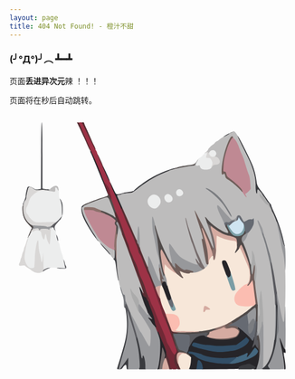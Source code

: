 ```yaml
---
layout: page
title: 404 Not Found! - 橙汁不甜
---
```


### (╯°Д°)╯︵ ┻━┻

页面**丢进异次元**辣 ！！！

<script>
    var i = 15;  //这里是倒计时的秒数
    var intervalid;
    intervalid = setInterval("cutdown()", 1000);
    function cutdown() {
        if (i == 0) {
          window.location.href = "/"; //倒计时完成后跳转的地址
            clearInterval(intervalid);
        }
        document.getElementById("mes").innerHTML = i;
        i--;
    }
    window.onload = cutdown;
</script>

页面将在<span id="mes"></span>秒后自动跳转。

<svg xmlns="http://www.w3.org/2000/svg" width="512px" height="476px" viewBox="0 0 5120 4760" preserveAspectRatio="xMidYMid meet"><g fill="#262529"><path d="M2654 4578 c45 -166 57 -474 22 -558 -10 -25 -20 -60 -23 -77 -4 -28 -2 -33 14 -33 15 0 25 16 43 68 13 37 37 96 53 132 47 105 49 111 57 195 8 82 0 105 -34 105 -18 0 -20 -13 -7 -38 6 -12 4 -34 -8 -68 l-17 -51 -17 131 c-25 188 -34 216 -64 216 -21 0 -24 -4 -19 -22z"/><path d="M3220 4589 c0 -6 7 -36 16 -66 10 -34 14 -75 11 -107 -4 -42 -10 -55 -38 -78 -32 -27 -33 -29 -20 -65 7 -21 30 -74 51 -118 59 -126 125 -175 236 -175 28 0 44 5 48 15 3 8 12 15 21 15 9 0 41 8 73 19 87 29 241 36 331 15 115 -26 140 -39 161 -86 18 -41 13 -78 -10 -78 -6 0 -10 -9 -10 -20 0 -51 69 -12 190 110 85 84 90 88 96 65 3 -14 12 -25 20 -25 16 0 17 21 5 91 -7 42 -6 46 11 41 11 -3 18 1 18 10 0 8 13 30 30 48 29 33 30 36 30 138 0 76 -6 126 -22 183 -21 79 -21 79 -55 79 -36 0 -43 -13 -16 -29 14 -8 12 -11 -19 -24 -19 -8 -39 -20 -42 -26 -10 -16 -31 -14 -123 11 -66 18 -83 26 -85 43 -3 20 -10 20 -335 23 l-333 2 0 -29 c0 -37 -23 -91 -48 -114 -20 -18 -20 -17 -27 35 -14 116 -7 108 -91 108 -47 0 -74 -4 -74 -11z m852 -114 c168 -33 378 -143 378 -197 0 -15 -37 -55 -43 -47 -2 2 -22 29 -44 59 -54 73 -81 100 -98 100 -17 0 -19 -23 -5 -51 11 -20 1 -26 -16 -9 -32 32 -182 66 -337 76 -162 12 -405 -23 -462 -66 -13 -10 -177 -50 -205 -50 -12 0 -18 5 -15 10 3 6 17 10 31 10 30 0 56 13 104 51 70 56 206 98 395 122 76 10 250 6 317 -8z m-152 -209 c122 -13 143 -18 215 -54 82 -41 113 -64 142 -108 15 -24 15 -26 -4 -45 -19 -20 -19 -20 -44 3 -14 13 -52 42 -85 65 l-60 41 -139 12 c-77 7 -178 10 -225 6 -178 -13 -267 -24 -325 -40 -32 -9 -67 -16 -76 -16 -18 0 -33 26 -24 41 10 15 150 52 340 89 28 5 59 12 70 14 39 7 81 6 215 -8z"/><path d="M4926 4545 c-3 -30 -9 -81 -12 -112 -3 -32 -19 -121 -36 -198 -41 -184 -44 -215 -25 -215 9 0 23 24 37 63 12 34 33 83 46 109 27 54 34 129 10 109 -22 -19 -25 -1 -11 74 8 39 17 105 21 148 6 66 4 77 -9 77 -12 0 -17 -14 -21 -55z"/><path d="M2588 3823 c-14 -16 -37 -46 -50 -68 -14 -22 -33 -46 -42 -54 -26 -22 -20 -44 9 -38 23 4 24 3 11 -12 -39 -44 -115 -232 -165 -406 -35 -121 -37 -145 -16 -145 17 0 55 70 55 102 0 30 36 88 54 88 32 0 161 325 176 444 5 32 13 63 19 69 6 6 11 19 11 29 0 27 -32 22 -62 -9z"/><path d="M2835 3357 c-26 -30 -105 -252 -105 -295 0 -26 5 -35 26 -42 40 -16 54 -12 64 18 6 15 15 36 20 47 6 11 24 60 40 109 34 101 39 161 14 170 -24 9 -48 7 -59 -7z"/><path d="M3897 2927 c-24 -42 -97 -235 -97 -256 0 -27 21 -41 60 -41 32 0 38 4 54 36 26 55 64 173 70 220 5 37 3 44 -19 58 -35 23 -48 20 -68 -17z"/><path d="M1991 1707 c-5 -13 -27 -62 -49 -108 -97 -206 -143 -321 -140 -347 3 -23 8 -17 36 43 76 166 72 160 117 157 22 -2 54 -10 70 -17 17 -7 62 -16 100 -20 39 -4 78 -11 88 -17 16 -8 18 -6 15 14 -2 18 -9 23 -33 24 -70 2 -175 17 -175 25 0 5 -10 9 -22 9 -52 1 -53 12 -9 110 43 97 52 150 26 150 -9 0 -19 -11 -24 -23z"/><path d="M1755 1425 c-4 -11 -39 -99 -78 -195 -83 -207 -203 -498 -217 -522 -14 -24 -12 -38 3 -38 21 0 173 346 233 529 14 42 37 106 50 143 14 37 24 75 21 85 -4 16 -5 16 -12 -2z"/><path d="M1725 1113 c-43 -100 -66 -173 -52 -173 8 0 127 259 127 276 0 2 -6 4 -14 4 -8 0 -33 -45 -61 -107z"/></g><g fill="#393a3e"><path d="M1935 4577 c4 -12 26 -85 50 -162 102 -327 125 -443 125 -637 0 -114 -18 -260 -34 -287 -4 -6 -1 -11 7 -11 54 0 73 397 29 604 -13 60 -48 189 -78 288 -30 99 -54 187 -54 196 0 9 16 -8 36 -38 20 -30 39 -57 44 -60 4 -3 19 -24 34 -47 34 -56 61 -58 52 -5 -3 20 -6 70 -6 110 0 62 -2 72 -17 72 -14 0 -19 -9 -21 -37 -1 -20 -5 -39 -8 -42 -9 -9 -38 14 -59 46 -17 27 -26 31 -63 31 -39 0 -42 -2 -37 -21z"/><path d="M2323 4461 c-2 -103 -9 -171 -28 -261 -31 -149 -32 -193 -7 -188 13 2 24 29 44 108 14 58 29 131 33 163 7 51 10 57 31 57 19 0 26 9 39 52 8 28 15 87 15 130 l0 78 -62 0 -63 0 -2 -139z"/><path d="M4114 4574 c3 -25 11 -29 97 -55 84 -25 97 -26 119 -14 14 8 40 21 58 30 36 17 40 32 15 51 -13 10 -57 13 -155 14 l-137 0 3 -26z"/><path d="M4520 4595 c0 -2 20 -23 44 -45 70 -65 137 -211 166 -365 6 -33 16 -79 21 -101 18 -83 29 -274 29 -501 0 -194 2 -233 14 -233 22 0 30 142 22 398 -7 252 -20 399 -42 487 -27 109 -64 212 -93 257 -28 44 -28 45 -10 67 11 13 19 27 19 32 0 5 -38 9 -85 9 -47 0 -85 -2 -85 -5z"/><path d="M1957 3002 c-10 -14 -32 -147 -47 -269 -7 -63 -14 -87 -31 -104 -15 -15 -18 -24 -11 -27 8 -2 12 -31 12 -83 0 -64 3 -79 15 -79 18 0 16 -7 21 65 8 127 25 284 40 372 16 94 16 149 1 125z"/><path d="M1778 2509 c-20 -24 -61 -71 -92 -104 -58 -63 -65 -75 -42 -75 17 0 157 152 169 182 15 41 1 40 -35 -3z"/><path d="M4924 2377 c-5 -7 -18 -46 -28 -87 -39 -161 -90 -307 -161 -467 -41 -92 -75 -173 -75 -180 0 -6 -6 -16 -12 -20 -7 -4 -39 -46 -70 -93 -31 -47 -70 -101 -87 -120 l-30 -35 -1 38 c0 29 -4 37 -19 37 -23 0 -31 -40 -31 -158 0 -172 -52 -333 -203 -625 -94 -181 -139 -291 -108 -262 29 28 250 471 279 560 31 92 50 175 58 245 8 77 21 105 84 185 26 33 69 94 96 135 27 41 57 82 66 91 10 9 18 23 18 31 0 8 23 64 50 123 74 157 142 360 175 520 7 33 16 68 20 78 8 19 -5 22 -21 4z"/><path d="M1569 2269 c-94 -124 -191 -282 -238 -389 -42 -95 -54 -196 -26 -217 36 -25 49 -5 19 28 -14 16 -14 23 0 79 20 78 96 226 181 353 36 53 65 105 65 114 0 8 7 21 16 28 9 6 15 18 12 25 -2 7 -14 -1 -29 -21z"/><path d="M905 1888 c4 -18 12 -36 17 -39 5 -3 10 -48 11 -100 1 -70 -4 -105 -17 -136 -10 -23 -16 -52 -14 -65 4 -20 8 -16 29 27 20 43 24 65 24 150 0 83 -4 108 -23 148 -26 55 -37 61 -27 15z"/><path d="M240 1638 c0 -7 11 -37 25 -66 14 -30 25 -70 26 -90 0 -21 8 -66 18 -102 16 -62 18 -65 47 -64 17 1 50 14 73 29 39 24 48 26 90 18 l46 -8 3 -598 c1 -386 6 -597 12 -597 7 0 10 208 10 595 l0 595 27 6 c15 4 46 8 70 8 24 1 43 6 43 12 0 7 -48 10 -139 10 -128 -1 -141 -3 -164 -22 -33 -29 -62 -37 -75 -22 -11 14 -42 153 -42 190 0 13 -11 36 -25 52 -14 16 -25 37 -25 48 0 10 -4 18 -10 18 -5 0 -10 -6 -10 -12z"/><path d="M2217 1413 c12 -41 211 -191 368 -278 139 -77 405 -174 405 -149 0 10 -22 20 -110 52 -199 73 -377 173 -545 307 -59 47 -110 85 -115 85 -4 0 -6 -8 -3 -17z"/><path d="M3845 421 c8 -15 155 -94 162 -88 9 10 -8 27 -28 27 -10 0 -19 4 -19 9 0 12 -84 61 -105 61 -9 0 -14 -4 -10 -9z"/></g><g fill="#582e33"><path d="M2840 4528 c-12 -40 -27 -88 -33 -107 -8 -22 -8 -35 -2 -38 6 -1 8 -25 7 -53 -4 -54 13 -70 24 -22 4 15 17 48 30 74 15 29 24 65 24 93 0 25 7 62 15 82 19 45 20 43 -14 43 -28 0 -31 -4 -51 -72z"/><path d="M2973 4532 c-38 -79 -39 -142 -4 -216 15 -29 20 -53 16 -68 -15 -49 -98 -277 -131 -360 -19 -47 -39 -108 -44 -135 -6 -26 -13 -61 -16 -76 -6 -26 -4 -28 16 -25 19 2 30 22 67 123 24 66 52 126 61 133 9 6 33 12 54 12 31 0 38 4 38 20 0 17 -7 20 -46 20 -40 0 -46 3 -41 18 3 9 19 64 36 120 16 57 39 123 51 146 24 50 25 62 6 69 -38 15 -26 129 23 225 29 56 27 62 -16 62 -37 0 -39 -2 -70 -68z"/><path d="M2478 3360 c-10 -13 -18 -30 -18 -37 0 -8 -11 -18 -25 -23 -26 -10 -58 -61 -54 -88 3 -19 -27 -114 -77 -242 -18 -47 -62 -166 -97 -265 -36 -99 -89 -243 -117 -320 -28 -77 -70 -194 -92 -260 -22 -66 -48 -135 -59 -153 -10 -18 -19 -46 -19 -62 0 -16 -5 -32 -11 -35 -30 -19 -35 -125 -5 -125 21 0 69 110 141 324 36 110 75 217 86 238 10 20 24 61 30 90 11 50 37 113 113 273 19 39 42 102 52 140 9 39 36 108 60 155 23 47 52 121 64 165 12 44 29 96 37 116 8 20 13 58 11 85 l-3 49 -17 -25z"/><path d="M2592 3143 c-11 -27 -23 -58 -27 -70 -3 -13 -11 -23 -16 -23 -5 0 -9 -8 -9 -18 0 -9 -20 -58 -44 -107 -24 -50 -47 -101 -51 -115 -4 -14 -11 -29 -15 -35 -4 -5 -22 -49 -38 -97 -30 -84 -45 -117 -68 -148 -6 -8 -17 -37 -23 -65 -7 -27 -19 -63 -26 -80 -7 -16 -28 -66 -45 -110 -17 -44 -60 -141 -95 -215 -35 -74 -71 -157 -80 -183 -8 -26 -24 -66 -35 -87 -21 -41 -27 -85 -10 -75 5 3 10 -3 10 -14 0 -39 16 -21 47 52 17 39 70 162 118 272 48 110 94 220 102 245 9 25 21 52 28 60 7 8 16 26 20 40 4 14 34 90 67 170 33 80 69 170 80 200 11 30 26 69 34 85 13 28 61 153 105 272 10 29 19 62 19 73 0 36 -27 21 -48 -27z"/><path d="M1617 868 c-29 -62 -47 -111 -45 -127 3 -22 10 -14 40 49 47 98 68 149 68 166 0 33 -18 8 -63 -88z"/><path d="M1415 604 c-19 -42 -35 -78 -35 -80 0 -1 -18 -42 -41 -91 -22 -48 -50 -108 -61 -133 -11 -25 -31 -67 -44 -93 l-23 -48 26 3 c23 3 35 26 129 246 57 134 104 250 104 258 0 33 -22 9 -55 -62z"/><path d="M1470 548 c-29 -62 -82 -171 -117 -243 -35 -71 -63 -133 -63 -137 0 -4 11 -8 25 -8 14 0 25 5 25 10 0 6 9 29 19 53 11 23 34 74 51 112 17 39 43 97 57 130 14 33 35 80 48 105 33 66 39 90 22 90 -8 0 -37 -48 -67 -112z"/></g><g fill="#712936"><path d="M2894 4565 c-7 -19 -14 -55 -14 -80 0 -27 -9 -63 -21 -86 -11 -23 -33 -80 -48 -127 -16 -48 -42 -116 -58 -152 -16 -36 -40 -95 -53 -132 -21 -60 -40 -88 -40 -58 0 27 -19 5 -30 -36 -11 -38 -11 -47 0 -54 11 -7 11 -11 1 -24 -7 -9 -17 -42 -21 -73 -7 -59 -26 -118 -86 -276 -23 -57 -34 -104 -34 -138 0 -72 19 -60 50 32 14 41 33 85 42 99 9 14 30 61 47 105 37 102 94 241 132 325 31 71 56 137 69 187 4 18 22 54 39 79 17 26 31 53 31 60 0 6 16 35 36 64 29 43 34 57 28 83 -15 69 -11 107 18 159 39 72 38 78 -23 78 -48 0 -51 -2 -65 -35z"/><path d="M2800 3760 c0 -6 -18 -49 -40 -96 -22 -47 -40 -97 -40 -109 0 -13 -4 -27 -10 -30 -5 -3 -10 -16 -10 -29 0 -12 -4 -26 -9 -31 -4 -6 -13 -28 -19 -50 -9 -36 -31 -96 -98 -272 -25 -64 -30 -103 -15 -103 5 0 13 10 16 23 19 62 48 118 56 105 4 -7 10 -10 12 -8 6 7 72 175 100 255 14 39 39 104 56 147 36 88 39 110 14 101 -13 -5 -15 -3 -9 13 15 36 19 94 7 94 -6 0 -11 -5 -11 -10z"/><path d="M1787 1500 c-15 -33 -27 -66 -27 -73 0 -7 -13 -48 -30 -90 -16 -43 -30 -82 -30 -88 0 -25 34 -3 70 45 30 39 42 65 45 100 3 26 9 56 15 66 15 27 13 100 -3 100 -7 0 -25 -27 -40 -60z"/></g><g fill="#504a49"><path d="M4480 4335 c0 -84 -2 -96 -22 -115 -12 -11 -16 -20 -10 -20 8 0 12 -18 12 -50 0 -38 -4 -50 -15 -50 -21 0 -21 -102 0 -120 28 -23 42 -4 54 75 19 128 12 375 -10 375 -5 0 -9 -43 -9 -95z"/><path d="M3199 4349 c-25 -21 -56 -34 -98 -42 -61 -12 -63 -13 -84 -59 -12 -25 -25 -44 -29 -42 -4 3 -5 -1 -2 -9 3 -8 -7 -54 -22 -103 -15 -49 -27 -102 -28 -119 -1 -29 0 -29 43 -26 33 2 43 0 39 -11 -4 -10 28 -13 171 -14 158 0 192 -4 330 -32 84 -18 167 -32 182 -32 52 0 33 27 -36 51 -54 19 -65 26 -65 45 0 25 -26 44 -59 44 -23 0 -27 -19 -8 -39 10 -11 6 -12 -23 -7 -88 15 -317 25 -434 20 -124 -7 -128 -6 -118 12 23 45 42 92 53 134 7 25 16 50 19 55 4 6 10 22 14 37 5 22 14 29 43 34 45 8 99 39 107 60 4 10 13 14 22 10 8 -3 13 -2 10 3 -3 5 1 14 9 21 16 13 21 40 8 39 -5 0 -24 -14 -44 -30z"/><path d="M3982 3768 c-22 -22 -13 -35 56 -79 154 -98 202 -131 291 -203 52 -42 102 -76 111 -76 22 0 30 53 30 202 0 111 -9 148 -35 148 -12 0 -15 -20 -15 -112 0 -62 -4 -119 -9 -127 -7 -11 -25 0 -82 48 -41 35 -91 72 -112 82 -21 11 -55 35 -75 53 -39 35 -112 76 -135 76 -7 0 -18 -5 -25 -12z"/><path d="M2745 2888 c-38 -135 -66 -279 -75 -391 -15 -177 -29 -283 -51 -362 -38 -141 -10 -194 30 -57 46 153 105 301 192 477 44 89 50 125 20 125 -14 0 -33 -28 -74 -107 -43 -83 -57 -104 -63 -90 -7 19 22 213 50 337 20 85 20 120 1 120 -9 0 -20 -20 -30 -52z"/><path d="M4315 2855 c-4 -36 -18 -107 -31 -158 -25 -95 -111 -307 -124 -307 -4 0 -15 16 -24 35 -24 50 -65 95 -87 95 -24 0 -24 -5 6 -64 25 -50 32 -119 16 -176 -7 -29 -79 -69 -126 -70 -74 -2 -206 -69 -290 -147 -26 -24 -53 -43 -61 -43 -8 0 -22 -8 -32 -18 -19 -19 -62 -115 -62 -138 0 -28 36 -12 65 28 58 79 220 196 329 238 l26 10 -26 -52 c-19 -38 -24 -59 -19 -84 6 -37 35 -48 35 -14 0 11 14 42 30 68 17 27 30 53 30 59 0 5 15 23 33 40 63 60 156 49 199 -23 25 -42 44 -43 53 -3 6 27 2 34 -34 66 -24 20 -41 43 -41 56 0 11 20 61 44 111 94 194 167 556 112 556 -9 0 -16 -21 -21 -65z"/><path d="M330 2231 c0 -5 16 -46 35 -92 l36 -83 -54 -55 c-76 -79 -110 -153 -115 -255 -3 -65 0 -85 13 -101 15 -19 16 -17 12 40 -9 120 39 228 129 298 37 29 54 49 54 65 0 12 -3 22 -8 22 -7 0 -34 56 -54 113 -6 15 -14 27 -19 27 -5 0 -9 7 -9 15 0 8 -4 15 -10 15 -5 0 -10 -4 -10 -9z"/><path d="M1910 2116 c0 -65 -4 -87 -16 -97 -12 -10 -15 -25 -11 -56 4 -40 2 -45 -33 -71 -21 -15 -78 -48 -128 -72 -62 -31 -91 -51 -92 -62 0 -34 55 -21 186 44 83 41 112 67 116 103 1 17 6 36 11 43 6 7 5 12 -2 12 -16 0 -13 26 5 41 13 11 15 26 9 84 -9 93 -14 115 -31 115 -11 0 -14 -19 -14 -84z"/><path d="M1857 1758 c-48 -141 -91 -238 -107 -238 -31 0 -314 101 -383 136 -31 17 -59 6 -35 -13 19 -15 230 -97 328 -127 107 -33 114 -37 105 -67 -9 -32 34 35 47 73 6 16 14 26 19 23 10 -7 35 49 60 137 14 49 16 74 9 93 -14 36 -26 31 -43 -17z"/><path d="M2940 1005 c0 -20 142 -57 285 -75 78 -10 93 -15 113 -38 l24 -27 -7 30 c-9 42 -23 55 -59 55 -17 0 -96 14 -176 30 -142 29 -180 35 -180 25z"/></g><g fill="#324e66"><path d="M3364 4563 c3 -21 8 -59 12 -85 7 -53 20 -60 51 -25 24 27 34 49 43 105 l7 42 -59 0 -60 0 6 -37z"/><path d="M3695 4485 c-203 -33 -276 -58 -359 -124 -37 -30 -52 -36 -101 -43 -11 -2 -21 -11 -23 -21 -3 -13 3 -17 28 -17 35 0 199 38 215 50 33 25 137 50 249 61 115 10 181 9 334 -7 29 -3 52 -2 52 3 0 5 -29 33 -64 61 l-64 52 -93 -1 c-52 -1 -130 -7 -174 -14z"/><path d="M3675 4280 c-22 -5 -68 -13 -102 -19 -99 -18 -256 -61 -280 -77 -19 -12 -21 -18 -11 -39 6 -13 16 -26 23 -29 7 -2 52 7 101 20 49 13 109 24 133 24 25 0 82 5 128 12 65 9 118 9 244 0 l162 -13 60 -42 c33 -23 74 -54 91 -69 l30 -28 28 27 c25 24 26 28 13 52 -23 46 -68 83 -150 123 -72 35 -93 41 -215 54 -145 15 -193 16 -255 4z"/></g><g fill="#59595e"><path d="M4366 4185 c4 -16 11 -38 16 -47 5 -10 11 -62 13 -115 2 -54 9 -116 14 -138 6 -22 11 -64 11 -94 0 -30 3 -51 7 -48 3 4 13 1 21 -6 13 -10 14 3 9 113 -4 69 -9 152 -12 185 -3 33 -2 54 1 47 13 -27 24 3 24 64 0 72 -18 87 -42 34 l-13 -31 -28 33 -27 33 6 -30z"/><path d="M3225 4116 c7 -92 2 -126 -21 -126 -8 0 -14 -4 -14 -9 0 -11 74 -21 159 -21 36 -1 95 -7 131 -15 71 -15 93 -6 63 27 -15 17 -15 18 0 18 10 0 17 7 17 15 0 8 -9 15 -20 15 -11 0 -23 -7 -26 -15 -4 -9 -19 -15 -38 -15 -92 0 -166 52 -217 153 -16 31 -32 57 -35 57 -4 0 -3 -38 1 -84z"/><path d="M2252 4018 c-5 -24 -30 -108 -56 -188 -25 -80 -53 -167 -62 -195 -8 -27 -19 -57 -23 -65 -5 -9 -12 -30 -16 -48 -4 -19 -13 -32 -22 -32 -12 0 -14 -7 -9 -31 3 -17 6 -35 6 -40 0 -5 8 -9 19 -9 25 0 62 83 115 260 14 47 44 143 66 215 45 145 48 164 25 145 -13 -10 -15 -9 -15 9 0 37 -18 23 -28 -21z"/><path d="M4765 3418 c-3 -24 -10 -88 -14 -143 -5 -55 -21 -188 -36 -295 -39 -288 -41 -320 -22 -320 10 0 20 14 26 38 19 70 41 177 51 242 5 36 16 108 24 160 19 129 31 358 18 345 -6 -5 -12 -28 -15 -50 -3 -36 -4 -35 -5 13 -2 63 -18 69 -27 10z"/><path d="M590 2833 c0 -25 61 -64 111 -70 52 -7 46 10 -9 28 -20 6 -52 22 -69 36 -29 21 -33 22 -33 6z"/><path d="M863 2780 c-42 -17 -24 -22 53 -15 l76 8 -7 -24 c-14 -41 -25 -93 -24 -114 0 -19 0 -19 14 -2 7 11 17 36 20 58 4 21 11 41 16 45 5 3 9 16 9 30 0 23 -2 24 -67 23 -38 0 -78 -4 -90 -9z"/><path d="M840 2246 c-16 -66 -8 -95 13 -46 23 55 29 100 13 100 -7 0 -18 -23 -26 -54z"/><path d="M804 2106 c-6 -7 -15 -22 -18 -34 -5 -15 -15 -22 -32 -22 -36 0 -29 -22 19 -61 23 -19 64 -55 91 -81 27 -27 50 -48 52 -48 2 0 4 9 4 20 0 11 -25 48 -56 81 -58 63 -64 85 -39 142 8 20 -5 22 -21 3z"/><path d="M574 645 c0 -137 2 -195 3 -128 2 67 2 179 0 250 -1 70 -3 16 -3 -122z"/></g><g fill="#9d3246"><path d="M2936 4306 c-14 -19 -35 -55 -46 -80 -10 -25 -29 -58 -40 -74 -12 -16 -25 -44 -30 -63 -13 -52 -37 -117 -69 -189 -37 -82 -94 -222 -132 -323 -16 -43 -40 -97 -53 -120 -13 -23 -30 -62 -36 -87 -6 -25 -22 -61 -35 -80 -13 -19 -36 -78 -51 -130 -14 -52 -46 -133 -69 -180 -23 -47 -50 -116 -59 -155 -10 -38 -36 -105 -57 -147 -22 -43 -40 -81 -40 -85 0 -5 -13 -35 -28 -68 -16 -34 -34 -84 -40 -113 -6 -29 -20 -70 -30 -90 -11 -21 -49 -128 -86 -238 -37 -109 -84 -233 -105 -276 -21 -42 -44 -96 -50 -120 -6 -23 -20 -64 -30 -90 -11 -26 -20 -61 -20 -78 0 -17 -5 -41 -11 -52 -6 -12 -13 -41 -16 -67 -3 -33 -14 -59 -44 -98 -22 -29 -43 -53 -48 -53 -5 0 -18 -28 -31 -63 -32 -89 -134 -336 -185 -447 -50 -110 -245 -567 -245 -575 0 -3 11 -5 24 -5 20 0 30 11 54 62 143 299 205 423 217 432 16 13 35 59 35 86 0 11 22 66 49 122 27 57 70 154 96 217 27 63 56 121 67 130 10 8 18 26 18 39 0 23 59 163 146 349 24 51 46 105 50 120 4 16 15 45 25 65 11 20 26 59 34 85 9 26 45 109 80 183 35 74 78 171 95 215 17 44 37 94 45 110 12 28 33 98 35 120 1 6 7 17 13 25 23 29 38 62 67 144 16 45 36 95 45 112 8 16 15 32 15 37 0 4 16 40 36 80 20 39 49 113 64 162 15 50 45 135 65 190 21 55 44 120 52 145 8 25 19 53 24 62 5 10 9 27 9 37 0 11 5 23 10 26 6 3 10 17 10 30 0 12 18 63 40 112 23 48 45 97 50 108 19 43 74 184 100 260 15 44 41 117 58 162 27 75 28 84 15 110 -23 45 -28 46 -57 9z"/></g><g fill="#705e5a"><path d="M3710 4060 c-76 -8 -145 -29 -123 -37 7 -3 44 0 82 6 129 20 249 12 375 -26 39 -12 75 -76 55 -99 -25 -31 -78 -44 -148 -38 -65 6 -66 5 -78 -22 -20 -44 -17 -51 44 -83 52 -29 85 -40 70 -24 -4 3 1 15 10 25 14 15 14 21 4 27 -15 10 18 21 60 21 31 0 52 21 43 44 -3 9 -1 16 5 16 6 0 16 11 22 24 17 37 -19 111 -64 129 -99 42 -202 52 -357 37z"/><path d="M4410 3421 c0 -18 -40 -331 -46 -358 l-6 -33 -29 40 c-32 44 -69 54 -69 20 0 -11 4 -20 8 -20 14 0 41 -67 48 -120 4 -28 9 -48 12 -45 12 11 41 -73 47 -137 5 -45 11 -68 20 -68 7 0 16 7 19 16 8 22 6 110 -4 169 -5 29 -5 75 0 110 5 33 17 107 25 164 9 57 19 140 22 185 l6 81 -27 1 c-14 1 -26 -1 -26 -5z"/><path d="M2716 3068 c-19 -90 -26 -136 -32 -216 -7 -90 -6 -92 15 -92 16 0 21 6 21 25 0 28 38 145 51 160 16 17 10 55 -8 56 -12 1 -9 4 7 9 l25 7 -27 11 c-20 8 -28 19 -28 37 0 31 -18 33 -24 3z"/><path d="M3043 2931 c-61 -49 -79 -69 -142 -161 -50 -73 -61 -100 -41 -100 6 0 10 -9 10 -20 0 -32 13 -23 43 30 35 62 47 70 47 31 0 -45 22 -39 83 20 56 56 84 71 115 63 28 -8 162 34 162 50 0 21 -28 39 -50 33 -11 -3 -20 0 -20 5 0 13 -112 3 -140 -12 -27 -14 -27 9 0 43 50 64 6 76 -67 18z"/><path d="M3525 2718 c-2 -7 -13 -60 -23 -118 -65 -345 -66 -354 -54 -358 7 -2 12 -11 12 -20 0 -9 -34 -117 -75 -240 -41 -123 -75 -230 -75 -238 0 -9 7 -14 16 -12 19 4 241 434 295 572 40 102 51 176 26 176 -17 0 -34 -34 -86 -167 -35 -90 -83 -191 -66 -138 48 146 76 292 82 423 l6 132 -27 0 c-15 0 -28 -6 -31 -12z"/><path d="M4084 1332 c-50 -48 -118 -103 -152 -122 -52 -30 -62 -40 -67 -71 -6 -33 -8 -35 -37 -31 l-31 5 6 -124 c7 -171 56 -360 134 -521 28 -58 37 -68 58 -68 37 0 41 25 10 61 -33 40 -55 89 -94 209 -38 119 -51 184 -58 282 -5 74 -4 76 18 80 19 2 26 12 35 47 7 32 20 52 45 70 151 111 249 211 249 252 0 34 -23 20 -116 -69z"/></g><g fill="#44677f"><path d="M3956 4491 c-3 -5 0 -11 7 -14 7 -2 39 -27 72 -54 37 -31 82 -57 115 -68 30 -9 70 -26 88 -37 40 -25 50 -17 34 24 -6 18 -10 33 -8 35 6 7 54 -47 98 -109 23 -32 44 -58 49 -58 4 0 19 14 33 31 24 28 25 32 12 58 -8 15 -31 40 -50 55 -104 79 -426 177 -450 137z"/></g><g fill="#666a72"><path d="M3145 4282 c-17 -11 -47 -22 -68 -26 -29 -5 -38 -12 -43 -34 -4 -15 -10 -31 -14 -37 -5 -8 -30 -82 -35 -105 0 -3 -11 -27 -23 -54 -12 -27 -22 -53 -22 -59 0 -7 41 -8 123 -4 140 8 164 13 171 36 21 69 -18 301 -51 301 -4 0 -22 -8 -38 -18z"/><path d="M4330 4043 c-38 -50 -166 -164 -226 -201 -30 -19 -52 -24 -107 -24 l-69 0 31 -19 c17 -10 57 -32 89 -48 31 -16 66 -39 77 -51 11 -12 40 -34 65 -48 25 -14 53 -32 63 -40 9 -8 20 -13 23 -10 10 11 23 134 22 218 -1 47 2 96 6 108 8 23 8 23 24 5 30 -34 52 -84 52 -116 0 -18 7 -45 15 -61 8 -15 15 -41 15 -57 0 -16 5 -29 10 -29 17 0 11 172 -9 271 -18 86 -36 149 -43 149 -2 0 -19 -21 -38 -47z"/><path d="M2877 3463 c-31 -47 -53 -110 -43 -120 4 -4 11 -1 15 6 15 24 51 3 51 -30 0 -16 4 -29 8 -29 15 0 43 116 40 161 -2 37 -7 45 -25 47 -16 2 -28 -7 -46 -35z"/><path d="M4243 2158 c1 -32 -4 -49 -12 -44 -11 7 -21 -27 -21 -71 0 -23 -12 -45 -40 -78 -22 -25 -40 -52 -40 -58 0 -7 -7 -4 -14 6 -7 9 -21 17 -30 17 -19 0 -34 11 -82 57 -18 18 -42 33 -53 33 -13 0 -21 6 -21 16 0 29 -30 -5 -31 -35 -1 -26 -1 -26 -11 4 -6 17 -13 32 -15 35 -8 9 -23 -26 -23 -57 0 -26 5 -34 25 -39 14 -3 36 -3 49 0 16 4 26 1 29 -8 3 -8 29 -18 59 -23 50 -8 53 -10 64 -48 9 -32 16 -41 37 -43 32 -4 47 9 76 66 12 23 25 42 29 42 4 0 22 -9 40 -20 18 -11 48 -20 67 -20 18 0 37 -4 40 -10 3 -5 13 -10 21 -10 11 0 14 15 14 68 0 62 -4 75 -39 133 -35 58 -77 96 -107 98 -7 1 -12 -5 -11 -11z"/></g><g fill="#766c6c"><path d="M2694 4573 c16 -78 46 -284 46 -328 1 -58 8 -50 40 44 17 52 19 70 10 89 -9 21 -8 23 5 19 20 -8 19 -2 -6 50 -12 24 -24 67 -28 96 -6 50 -7 52 -40 55 -32 3 -33 2 -27 -25z"/><path d="M3427 2783 c-20 -16 -36 -32 -37 -37 0 -6 -11 -26 -25 -47 -32 -46 -45 -109 -22 -109 16 0 6 -32 -78 -260 -37 -101 -115 -403 -115 -446 0 -24 5 -34 15 -34 8 0 15 7 15 17 0 24 23 101 102 338 62 187 91 263 159 412 10 24 19 45 19 48 0 2 14 27 30 53 34 55 37 77 14 86 -27 10 -40 7 -77 -21z"/><path d="M3650 2415 c0 -25 -5 -66 -11 -92 -17 -68 -54 -208 -75 -276 -17 -59 -12 -86 10 -54 7 9 20 17 28 17 8 0 23 7 34 15 16 12 17 16 5 24 -13 8 -12 17 2 63 39 123 45 145 52 196 4 28 4 75 0 102 -6 40 -11 50 -26 50 -16 0 -19 -7 -19 -45z"/></g><g fill="#8c706b"><path d="M3636 3911 c5 -5 27 -15 49 -22 38 -13 39 -14 13 -17 -16 -2 -28 -6 -28 -10 0 -6 187 -72 204 -72 4 0 5 4 2 9 -3 4 0 20 7 35 9 19 20 26 40 26 15 0 27 5 27 10 0 13 -73 13 -87 -1 -7 -7 -36 -2 -98 20 -83 30 -150 41 -129 22z"/><path d="M3656 2638 c-4 -15 -26 -131 -33 -173 -4 -29 -3 -29 11 -11 15 19 16 19 17 -10 1 -16 3 -22 6 -11 8 29 20 19 27 -23 3 -22 10 -40 15 -40 24 0 25 193 1 256 -10 25 -38 33 -44 12z"/><path d="M1918 2630 c-4 -8 -9 -50 -12 -93 -2 -43 -7 -81 -10 -84 -3 -4 -6 -1 -6 5 0 7 -4 12 -10 12 -17 0 -9 -195 16 -367 10 -66 24 -51 25 25 0 50 3 61 9 45 15 -37 23 -26 15 20 -4 23 -11 134 -14 247 -3 113 -9 198 -13 190z"/><path d="M1630 1795 c-19 -7 -44 -14 -55 -14 -11 -1 -33 -9 -50 -18 -22 -13 -52 -17 -112 -16 -70 0 -83 -2 -88 -17 -8 -26 5 -50 32 -56 33 -9 169 1 185 12 7 6 39 18 71 29 54 17 75 35 42 35 -23 0 -18 17 8 23 12 4 31 13 42 21 19 15 19 15 -10 15 -16 0 -46 -7 -65 -14z"/></g><g fill="#7a7c80"><path d="M4794 4023 c3 -38 9 -186 13 -330 3 -145 10 -263 15 -263 4 0 8 48 9 108 1 59 4 139 7 177 9 118 8 211 -5 236 -6 13 -15 50 -18 82 -4 31 -11 57 -17 57 -7 0 -9 -22 -4 -67z"/><path d="M4296 3943 c-12 -45 -16 -121 -7 -152 16 -53 60 -111 85 -111 45 0 57 36 31 86 -8 16 -15 43 -15 61 0 46 -50 133 -77 133 -6 0 -14 -8 -17 -17z"/><path d="M2054 3412 c0 -56 -7 -97 -27 -152 -37 -106 -48 -160 -32 -160 6 0 20 29 30 66 14 51 23 67 41 74 21 9 24 16 24 67 1 35 6 66 15 77 8 11 15 31 15 45 -1 24 -2 25 -14 9 -19 -25 -23 -23 -30 17 -11 59 -21 39 -22 -43z"/><path d="M4664 2683 c-15 -89 -85 -355 -120 -461 -28 -84 -6 -145 24 -69 8 17 17 41 22 52 14 32 31 86 45 140 7 28 21 75 30 105 21 71 55 219 55 239 -1 13 -4 12 -15 -3 -14 -19 -15 -19 -15 7 0 40 -18 33 -26 -10z"/><path d="M3921 1790 c-29 -49 -70 -113 -92 -142 -64 -86 -185 -202 -259 -249 -38 -24 -70 -50 -70 -56 0 -20 51 -15 98 10 62 33 193 147 227 198 16 24 42 60 57 79 48 62 118 194 118 222 0 51 -26 30 -79 -62z"/></g><g fill="#7b9ea5"><path d="M2890 3520 c-11 -21 -20 -50 -20 -62 0 -22 1 -22 23 6 30 37 47 27 47 -25 0 -21 3 -39 8 -39 8 0 52 104 52 125 0 18 -31 35 -64 35 -20 0 -30 -9 -46 -40z"/><path d="M3994 3192 c-6 -4 -16 -17 -23 -29 -17 -33 -81 -231 -81 -251 1 -16 2 -15 15 2 8 10 16 24 18 29 2 7 13 4 27 -6 19 -13 24 -24 21 -52 -4 -53 13 -42 33 23 28 89 66 234 66 254 0 11 -11 23 -26 28 -30 12 -36 12 -50 2z"/><path d="M4050 2203 c-35 -7 -75 -47 -104 -107 -34 -70 -41 -96 -24 -96 21 0 33 13 47 46 17 43 87 114 112 114 58 0 119 -74 119 -144 0 -48 17 -17 24 44 11 107 -58 164 -174 143z"/></g><g fill="#97989b"><path d="M1967 4568 c3 -18 28 -107 55 -198 28 -91 61 -214 74 -275 30 -135 41 -335 25 -454 -10 -76 -9 -117 3 -80 2 8 11 37 20 64 146 451 180 595 191 806 10 177 15 169 -107 169 l-100 0 4 -105 c2 -58 2 -105 1 -105 -2 0 -15 19 -29 42 -15 24 -34 49 -42 57 -8 9 -28 37 -44 63 -35 57 -61 65 -51 16z"/><path d="M2440 4527 c0 -75 -23 -177 -40 -177 -6 0 -10 11 -10 24 0 14 -4 27 -8 30 -5 3 -14 -30 -20 -74 -21 -144 -60 -298 -169 -652 -15 -48 -24 -91 -20 -95 4 -3 8 -4 10 -2 12 16 100 179 135 252 24 48 46 87 51 87 4 0 15 17 25 38 28 59 110 202 117 202 11 0 19 -139 13 -211 -7 -69 -9 -74 -110 -224 -96 -145 -103 -158 -109 -219 -8 -69 -3 -86 22 -86 17 0 20 3 94 103 28 37 55 65 59 62 5 -3 14 5 21 17 7 13 25 38 40 57 34 41 31 48 -10 27 -43 -23 -48 -20 -20 12 14 15 34 41 43 57 10 17 30 43 44 58 26 27 68 128 99 237 26 91 6 409 -32 531 -6 17 -18 19 -116 19 l-109 0 0 -73z"/><path d="M4462 4503 c36 -119 48 -293 28 -424 -14 -97 -17 -104 -37 -88 -12 11 -14 6 -11 -31 3 -47 24 -66 30 -28 3 15 9 1 17 -40 8 -34 18 -65 22 -68 5 -3 9 -25 9 -50 0 -36 3 -44 18 -44 32 0 41 112 37 475 -2 182 -6 338 -8 349 -6 30 -37 46 -88 46 l-47 0 30 -97z"/><path d="M4660 4569 c-22 -31 -22 -33 -6 -58 33 -50 65 -127 91 -215 24 -86 31 -115 55 -261 7 -38 17 -80 23 -93 6 -13 10 -51 10 -85 -2 -123 -14 -364 -23 -466 -12 -128 -12 -161 -2 -161 5 0 26 87 47 193 21 105 46 217 56 247 l18 55 0 -66 c1 -94 12 -189 22 -189 5 0 9 177 9 393 -1 435 1 428 -60 278 -46 -112 -51 -122 -46 -86 2 17 17 94 34 171 25 111 52 305 52 367 0 4 -58 7 -128 7 l-128 0 -24 -31z"/><path d="M4756 3940 c4 -80 8 -181 9 -225 3 -232 5 -276 15 -270 13 8 13 345 -1 500 -15 178 -33 174 -23 -5z"/><path d="M4287 3738 c-4 -29 -9 -72 -13 -94 -5 -42 -5 -42 68 -103 70 -59 73 -61 80 -39 16 58 5 228 -15 228 -6 0 -7 -3 -4 -7 9 -8 -12 -33 -29 -33 -7 0 -27 23 -45 50 -18 28 -33 50 -34 50 -1 0 -5 -24 -8 -52z"/><path d="M2597 3068 c-14 -35 -36 -90 -48 -123 -12 -33 -32 -83 -44 -111 -18 -39 -23 -71 -25 -150 -3 -130 -3 -134 15 -134 17 0 50 60 82 150 24 67 73 189 101 250 9 19 22 39 29 43 7 4 13 19 13 33 0 14 7 38 15 53 14 29 14 29 -18 29 -17 0 -45 5 -60 11 -16 6 -30 11 -31 11 -2 0 -15 -28 -29 -62z"/><path d="M2819 3073 c-5 -16 -12 -34 -14 -40 -2 -7 -18 -13 -35 -13 -26 0 -30 -4 -30 -26 0 -22 2 -25 15 -14 12 10 15 10 15 -2 0 -8 -4 -18 -9 -23 -13 -15 -51 -132 -51 -160 0 -14 -4 -25 -10 -25 -5 0 -10 9 -10 20 0 11 -4 20 -10 20 -5 0 -10 -25 -10 -55 0 -30 4 -55 9 -55 11 0 -3 -74 -29 -160 -11 -36 -29 -119 -40 -185 -11 -66 -27 -147 -36 -180 -9 -33 -18 -122 -21 -199 -6 -129 -5 -138 12 -135 12 3 24 23 36 59 25 76 33 124 20 115 -17 -10 -13 32 8 110 22 80 36 185 51 363 13 164 99 523 100 420 0 -40 16 -34 31 10 6 20 15 42 19 47 9 11 12 135 4 135 -2 0 -9 -12 -15 -27z"/><path d="M3298 2857 c12 -14 5 -18 -59 -37 -50 -15 -74 -18 -79 -11 -11 19 -70 -13 -127 -68 -29 -28 -55 -51 -59 -51 -3 0 -3 21 1 48 l6 47 -31 -31 c-26 -26 -37 -50 -56 -129 -44 -181 -51 -305 -19 -305 6 0 38 39 71 88 83 123 126 166 213 213 102 54 204 91 213 76 4 -7 12 1 20 18 14 33 53 71 81 80 9 4 17 9 17 13 0 16 -89 51 -145 58 -54 6 -59 5 -47 -9z"/><path d="M4936 2733 c-7 -90 -14 -129 -47 -268 -10 -44 -25 -123 -34 -175 -13 -87 -25 -141 -54 -255 -13 -51 -14 -98 -1 -90 11 7 69 189 102 320 12 50 26 93 31 96 18 13 26 97 27 277 0 191 -13 243 -24 95z"/><path d="M2332 2397 c-7 -16 -12 -31 -12 -34 0 -4 -8 -15 -17 -25 -14 -16 -16 -38 -14 -143 3 -139 10 -179 34 -183 14 -3 17 6 18 60 0 35 3 97 8 138 4 41 4 107 1 145 -6 66 -7 68 -18 42z"/><path d="M4187 2319 c-27 -37 -22 -91 11 -120 29 -27 77 -59 88 -59 21 0 -27 137 -54 153 -7 5 -17 18 -21 29 -8 21 -8 21 -24 -3z"/><path d="M4514 2148 c-3 -18 -22 -72 -40 -120 -40 -103 -42 -121 -13 -116 19 3 27 15 86 133 16 31 30 125 19 125 -4 0 -11 -10 -16 -22 -8 -22 -9 -22 -9 5 -1 37 -18 34 -27 -5z"/><path d="M1944 2099 c5 -61 4 -74 -13 -95 -21 -26 -18 -54 4 -54 7 0 17 12 23 28 33 82 62 166 62 178 0 27 -19 13 -30 -22 -9 -27 -15 -33 -21 -23 -5 8 -9 24 -9 37 0 12 -5 22 -11 22 -9 0 -10 -20 -5 -71z"/><path d="M515 2091 c-3 -11 -13 -18 -23 -16 -71 14 -82 14 -82 0 0 -8 5 -15 10 -15 18 0 10 -27 -12 -43 -21 -14 -11 -15 117 -10 77 3 145 10 151 14 6 5 26 6 44 2 24 -4 31 -3 26 5 -5 8 2 12 18 12 36 0 33 19 -4 27 -17 3 -30 12 -30 19 0 15 -31 19 -44 7 -4 -4 -32 -8 -62 -9 -39 -1 -57 2 -61 12 -8 21 -41 17 -48 -5z"/><path d="M3786 1860 c-66 -133 -85 -220 -50 -220 27 0 28 2 142 132 56 64 106 119 110 122 4 2 20 2 36 -1 19 -4 31 -14 38 -34 5 -16 16 -29 23 -29 12 0 12 7 0 46 -13 44 -13 46 6 41 12 -3 19 0 19 9 0 8 -6 14 -12 14 -7 0 -23 3 -36 6 -18 5 -21 3 -16 -10 5 -14 1 -15 -32 -10 -22 3 -44 12 -51 20 -8 11 -21 13 -46 9 -24 -5 -38 -2 -50 9 -8 9 -17 16 -19 15 -2 0 -30 -54 -62 -119z"/></g><g fill="#bf8993"><path d="M1793 2431 c-62 -31 -196 -159 -225 -216 -12 -22 -39 -67 -61 -100 -55 -82 -177 -329 -177 -358 0 -23 2 -23 88 -23 54 1 95 6 103 13 8 7 33 16 54 21 155 37 233 70 300 127 32 27 38 36 28 46 -18 18 -16 49 3 70 14 16 15 27 6 76 -17 85 -35 283 -29 318 9 62 -8 67 -90 26z"/><path d="M4228 1503 c-32 -39 -49 -75 -43 -92 11 -35 -85 -135 -244 -252 -25 -18 -38 -38 -45 -70 -9 -37 -15 -44 -34 -43 -24 1 -24 0 -19 -90 6 -109 18 -170 58 -296 35 -110 73 -191 99 -215 18 -16 21 -17 45 -1 28 18 77 109 95 176 7 24 24 69 40 100 15 30 35 80 44 110 49 162 71 229 87 265 11 26 20 81 24 158 l7 117 -44 45 c-30 29 -42 49 -36 57 12 20 9 48 -5 48 -8 0 -21 -8 -29 -17z"/></g><g fill="#ababab"><path d="M4458 3938 c-5 -61 -2 -528 4 -528 3 0 8 8 10 18 2 9 7 -34 11 -97 4 -63 10 -125 13 -138 8 -29 32 -30 38 0 24 114 46 624 27 613 -6 -4 -11 -20 -11 -37 0 -16 -4 -29 -10 -29 -5 0 -10 20 -10 44 0 25 -4 47 -9 50 -4 3 -14 33 -20 66 -8 40 -17 60 -27 60 -7 0 -15 -10 -16 -22z"/><path d="M2294 3548 c-3 -13 -24 -61 -46 -108 -22 -47 -43 -94 -48 -105 -16 -40 -40 -142 -40 -173 0 -45 24 -41 43 6 8 21 38 61 65 88 64 64 95 163 57 178 -12 4 -14 17 -9 63 3 32 8 61 11 66 2 4 -3 7 -11 7 -8 0 -18 -10 -22 -22z"/><path d="M4406 3018 c-14 -45 -15 -73 -4 -158 6 -55 8 -108 3 -125 -7 -26 -10 -17 -22 60 -7 49 -17 93 -21 97 -16 16 -33 -163 -22 -232 5 -36 7 -98 4 -137 -6 -64 -5 -73 10 -73 15 0 31 28 56 95 4 11 8 36 9 55 1 19 9 68 18 109 12 56 14 101 10 181 -4 59 -9 114 -13 123 -7 20 -23 22 -28 5z"/><path d="M4667 1709 c-15 -22 -27 -45 -27 -50 0 -5 -8 -9 -18 -9 -10 0 -32 -16 -48 -36 -16 -20 -44 -54 -61 -76 -36 -43 -45 -98 -18 -98 30 0 64 32 107 98 23 37 48 71 55 75 7 4 13 15 13 23 0 8 9 32 20 54 36 71 19 84 -23 19z"/></g><g fill="#d5aba1"><path d="M2747 4558 c6 -53 29 -127 47 -151 12 -16 14 -15 24 10 14 38 52 164 52 175 0 4 -29 8 -64 8 l-64 0 5 -42z"/><path d="M3029 4505 c-18 -30 -31 -109 -25 -150 10 -61 35 -74 114 -57 75 16 93 34 29 31 -70 -4 -96 25 -105 117 -4 38 -10 65 -13 59z"/><path d="M3632 4036 c-88 -15 -105 -27 -68 -51 16 -11 26 -27 26 -41 0 -19 7 -24 38 -29 47 -8 158 -43 195 -62 26 -13 31 -13 48 2 13 13 27 16 51 11 18 -4 48 -9 66 -13 52 -9 132 31 132 66 0 33 -37 85 -66 94 -127 38 -279 46 -422 23z"/><path d="M3010 3934 c-77 -6 -88 -11 -64 -28 16 -11 37 -12 103 -5 45 5 87 7 92 3 16 -10 281 8 271 18 -10 10 -309 19 -402 12z"/><path d="M3474 3524 c4 -31 9 -61 12 -65 10 -17 53 -9 93 18 53 34 51 57 -6 61 -31 2 -44 8 -48 23 -4 12 -15 19 -32 19 -25 0 -26 -1 -19 -56z"/><path d="M2693 3310 c-23 -47 -73 -172 -73 -181 0 -11 29 -23 79 -34 31 -7 33 -5 25 11 -4 11 -11 66 -14 124 -4 91 -7 102 -17 80z"/><path d="M4270 3065 c0 -9 8 -30 17 -48 12 -23 17 -56 17 -112 0 -71 -5 -90 -41 -175 -22 -52 -58 -135 -78 -185 -21 -49 -45 -96 -53 -102 -14 -11 -13 -16 4 -48 10 -19 22 -35 25 -35 14 0 107 230 134 330 36 134 41 282 11 348 -19 42 -36 55 -36 27z"/><path d="M2783 2888 c-23 -29 -78 -362 -69 -412 4 -20 10 -36 14 -36 4 0 33 52 66 116 57 113 147 256 189 302 18 20 19 22 3 22 -21 0 -95 -50 -147 -98 -36 -33 -37 -34 -44 -12 -4 12 -4 46 0 76 7 56 5 63 -12 42z"/><path d="M3567 2598 c-5 -113 -19 -189 -60 -338 -9 -30 -22 -80 -31 -110 -8 -30 -18 -63 -21 -72 -4 -10 -3 -18 2 -18 9 0 18 18 93 190 46 106 100 264 100 295 0 12 -13 39 -30 60 -22 27 -30 49 -30 76 0 22 -4 39 -8 39 -5 0 -12 -55 -15 -122z"/><path d="M3706 2433 c-3 -10 -10 -49 -16 -88 -11 -69 -29 -142 -55 -220 -20 -62 -26 -95 -17 -95 5 0 40 23 78 51 85 63 173 106 233 115 57 7 127 32 142 50 15 19 25 124 10 124 -6 0 -11 -10 -11 -22 0 -39 -13 -46 -89 -54 -61 -6 -136 -28 -233 -69 -17 -7 -18 2 -18 109 0 105 -10 146 -24 99z"/></g><g fill="#bdbcbc"><path d="M4555 4548 c8 -27 10 -757 2 -948 -7 -164 -30 -406 -39 -415 -15 -15 -40 268 -28 319 9 43 5 119 -8 142 -9 15 -11 2 -12 -65 0 -46 -4 -111 -10 -145 -12 -77 -40 -285 -47 -352 -3 -29 0 -60 6 -72 6 -12 14 -67 17 -124 5 -80 2 -119 -11 -173 -10 -38 -19 -88 -20 -110 -1 -22 -6 -49 -10 -60 -36 -101 -45 -105 -39 -18 8 127 -18 237 -38 156 -21 -91 -63 -221 -88 -279 -35 -76 -37 -98 -12 -116 20 -14 46 -66 58 -113 4 -16 15 -36 25 -45 10 -8 34 -42 54 -74 30 -51 35 -69 35 -120 -1 -50 -3 -58 -13 -45 -8 11 -22 15 -43 12 -22 -4 -44 3 -73 21 -23 15 -46 24 -52 21 -5 -4 -19 -25 -30 -48 -12 -22 -28 -47 -35 -55 -21 -21 -61 -7 -71 24 -6 17 -21 30 -45 39 -36 12 -37 12 -80 -34 -24 -25 -75 -82 -113 -126 -39 -44 -74 -83 -80 -87 -47 -35 -26 56 44 195 34 65 61 125 61 132 0 8 16 43 35 78 43 78 44 91 9 83 -93 -24 -287 -159 -349 -244 -31 -42 -53 -56 -39 -24 4 9 29 80 55 157 41 123 60 195 88 335 16 80 -4 56 -49 -56 -26 -65 -75 -173 -109 -239 -35 -66 -88 -169 -118 -229 -30 -59 -56 -106 -59 -103 -2 2 29 105 70 228 41 123 77 244 80 269 3 25 3 37 0 28 -9 -30 -27 -21 -20 10 3 15 15 79 26 142 53 292 54 295 78 294 12 0 22 5 22 11 0 12 -58 71 -63 64 -10 -12 -67 -110 -67 -114 0 -5 -8 -25 -65 -150 -30 -66 -170 -467 -186 -530 -24 -99 -38 -140 -38 -113 -1 37 80 347 118 448 18 47 43 117 56 156 14 39 38 102 55 139 17 37 28 70 26 73 -3 2 -20 -19 -38 -48 -38 -61 -50 -51 -18 16 12 25 20 48 16 51 -10 10 -132 -36 -220 -83 -95 -51 -136 -90 -221 -218 -56 -83 -60 -86 -66 -62 -9 32 4 128 32 249 12 49 19 91 16 94 -7 7 -70 -93 -102 -164 -15 -32 -38 -80 -50 -108 -56 -120 -120 -301 -149 -422 -24 -97 -37 -138 -48 -148 -15 -15 -2 248 16 313 8 29 24 109 36 178 12 69 30 152 40 184 27 86 42 174 30 178 -13 5 -13 52 -1 123 29 168 22 224 -18 137 -32 -72 -79 -190 -104 -258 -27 -77 -66 -154 -74 -146 -3 3 -5 48 -4 101 1 52 -1 95 -4 95 -6 0 -24 -40 -96 -217 -46 -111 -50 -128 -49 -195 1 -40 -1 -131 -5 -201 -10 -166 -28 -155 -35 20 -4 95 -8 123 -16 112 -6 -8 -42 -86 -79 -174 -37 -88 -114 -265 -171 -393 -57 -127 -104 -234 -104 -237 0 -3 18 -8 40 -11 22 -4 40 -10 40 -14 0 -7 74 -18 171 -25 28 -3 60 -22 143 -89 167 -133 340 -231 541 -306 59 -23 255 -66 375 -84 l85 -12 21 -45 c25 -52 54 -82 54 -55 0 8 -9 30 -20 48 -27 45 -25 50 15 42 31 -5 35 -4 35 14 0 38 38 62 98 62 50 0 58 -3 88 -36 19 -19 34 -39 34 -44 0 -4 19 -8 42 -8 27 -1 48 -7 61 -20 18 -19 18 -21 2 -56 -13 -27 -26 -39 -46 -43 -29 -5 -39 -26 -19 -38 16 -10 11 -57 -7 -71 -27 -20 -50 -17 -77 13 -23 25 -27 26 -51 13 l-25 -13 20 -22 c11 -12 20 -26 20 -31 0 -12 72 -84 84 -84 4 0 19 -13 33 -30 13 -16 31 -30 38 -30 7 0 26 -12 42 -27 17 -16 43 -34 59 -42 85 -39 117 -57 121 -68 3 -7 13 -13 23 -13 10 0 23 -7 30 -15 7 -8 20 -15 29 -15 19 1 68 68 77 107 4 16 54 119 111 230 150 290 206 462 204 623 -1 89 8 160 20 160 5 0 9 -15 9 -34 0 -19 4 -37 10 -41 11 -7 90 90 90 111 0 20 -13 17 -28 -6 -7 -11 -17 -20 -22 -20 -20 0 -9 39 23 78 17 22 45 56 61 76 16 20 38 36 48 36 10 0 18 5 18 10 0 6 16 34 36 62 53 74 103 191 119 272 7 39 20 100 29 136 9 36 23 108 31 160 9 52 25 132 36 176 28 117 28 116 45 269 22 204 8 994 -18 1021 -13 12 -27 -42 -84 -320 -41 -202 -59 -302 -84 -476 -6 -36 -16 -94 -24 -130 -8 -36 -24 -114 -36 -175 -11 -60 -25 -121 -30 -135 -5 -14 -18 -59 -30 -100 -34 -123 -54 -184 -61 -195 -4 -5 -12 -37 -18 -70 -6 -33 -18 -76 -28 -95 -55 -117 -68 -138 -78 -128 -4 3 10 47 29 98 20 51 36 97 36 104 0 6 6 22 13 36 7 14 21 52 31 85 10 33 22 71 26 85 9 25 19 65 60 235 11 50 27 115 35 145 13 52 52 329 78 555 14 121 13 569 -2 755 -14 185 -44 308 -105 427 -43 85 -121 162 -101 101z m-600 -2776 c-21 -37 -50 -85 -66 -107 -16 -22 -45 -64 -65 -92 -61 -90 -221 -218 -287 -229 -27 -5 -20 2 43 44 81 54 195 165 259 250 22 29 64 94 93 144 61 106 81 97 23 -10z m-1298 -104 c41 -42 52 -75 41 -115 -11 -40 -65 -83 -105 -83 -38 0 -103 67 -103 106 0 51 43 103 95 117 36 9 41 7 72 -25z m243 -98 c27 -27 25 -46 -9 -81 -34 -34 -50 -36 -81 -11 -25 20 -21 57 11 91 25 26 53 27 79 1z m1345 -99 c-13 -26 -13 -31 -1 -31 7 0 30 -18 51 -41 l37 -41 -7 -107 c-4 -65 -14 -121 -25 -146 -15 -36 -38 -104 -86 -265 -9 -30 -29 -80 -44 -110 -16 -31 -33 -76 -40 -100 -17 -64 -66 -156 -92 -174 -13 -9 -23 -22 -23 -29 0 -6 -8 -13 -17 -15 -31 -6 -97 146 -148 343 -39 147 -54 345 -27 345 9 0 19 -5 22 -10 11 -17 23 -2 30 38 6 32 14 41 67 72 71 41 227 184 259 238 43 71 78 97 44 33z m-1155 -11 c26 -26 25 -42 -4 -69 -42 -39 -97 -2 -77 52 16 40 50 48 81 17z"/><path d="M2484 4149 c-15 -24 -48 -82 -73 -129 -25 -47 -48 -86 -53 -88 -4 -2 -27 -43 -50 -90 -23 -48 -68 -133 -100 -189 -32 -56 -69 -137 -84 -180 -14 -43 -30 -83 -34 -88 -5 -6 -10 -38 -12 -70 -3 -49 -7 -59 -21 -57 -12 2 -21 -15 -38 -70 -12 -40 -26 -76 -31 -79 -4 -3 -13 -30 -18 -60 -38 -216 -44 -276 -47 -519 -4 -240 -3 -261 20 -365 l24 -110 35 75 c35 74 90 218 215 565 35 99 75 207 88 241 44 111 107 296 102 300 -2 3 -19 -26 -37 -63 -18 -38 -34 -63 -37 -57 -6 17 63 242 107 349 68 162 66 198 -5 98 -22 -31 -55 -74 -72 -96 -18 -21 -33 -46 -33 -55 0 -48 -25 -99 -71 -145 -27 -27 -58 -68 -68 -91 -16 -34 -19 -37 -20 -17 -1 25 24 128 39 166 5 11 27 59 49 107 23 48 41 92 41 97 0 5 6 16 13 23 38 40 210 314 218 345 10 47 4 256 -9 279 -8 15 -14 11 -38 -27z"/><path d="M1841 2584 c-13 -15 -29 -41 -37 -60 -8 -18 -66 -85 -129 -150 -63 -64 -115 -122 -115 -130 0 -8 -30 -58 -66 -111 -85 -127 -171 -302 -186 -377 l-11 -59 30 -27 c30 -27 117 -64 295 -126 153 -52 146 -54 186 46 60 151 102 273 97 278 -3 3 -13 -2 -22 -10 -31 -27 -104 -63 -218 -107 -60 -24 -119 -48 -130 -54 -27 -14 -167 -20 -185 -8 -27 19 -11 80 59 219 37 76 86 164 108 197 22 33 49 78 61 100 34 67 167 189 245 224 l67 31 0 75 c0 84 -10 94 -49 49z"/><path d="M745 1413 c-102 -12 -115 -15 -115 -28 0 -11 10 -13 43 -9 35 5 45 3 50 -9 3 -9 24 -28 46 -42 68 -42 105 -30 113 38 5 46 -15 50 -31 7 -5 -16 -13 -30 -16 -30 -3 0 -4 4 -1 9 3 5 3 23 0 40 -7 33 -11 34 -89 24z"/></g><g fill="#fbbdb1"><path d="M2916 3912 c-5 -8 -100 -266 -110 -299 -7 -23 -6 -23 76 -22 91 1 126 14 162 62 26 36 34 133 13 173 -21 40 -65 86 -76 79 -5 -3 -12 -1 -16 5 -7 12 -42 13 -49 2z"/><path d="M4145 3471 c-56 -10 -82 -29 -105 -76 -34 -71 -13 -139 76 -241 50 -57 85 -81 143 -99 22 -7 23 -5 17 19 -10 41 11 31 51 -26 l38 -52 7 39 c4 22 17 118 28 214 l22 174 -25 25 c-23 22 -34 25 -119 28 -51 1 -111 -1 -133 -5z"/></g><g fill="#d9d7d6"><path d="M469 2860 c-25 -7 -79 -38 -89 -51 -3 -3 -26 -18 -52 -33 -27 -15 -48 -33 -48 -38 0 -7 -19 -8 -55 -4 -53 6 -55 5 -55 -18 0 -14 4 -27 9 -30 5 -3 12 -23 16 -43 4 -21 10 -42 15 -48 4 -5 10 -27 14 -47 4 -20 13 -50 21 -65 8 -15 15 -37 15 -49 0 -11 4 -24 9 -30 4 -5 19 -43 31 -84 28 -88 57 -130 45 -65 -4 22 -15 65 -25 95 -10 30 -24 98 -31 152 -11 85 -10 102 4 150 22 67 67 118 107 118 37 0 38 -5 45 -175 7 -175 38 -325 66 -325 15 0 19 8 20 33 2 88 12 172 25 209 8 22 14 56 14 75 0 20 4 32 10 28 6 -3 10 -37 10 -76 0 -54 3 -69 15 -69 12 0 15 29 17 171 2 130 0 173 -9 176 -7 3 -13 11 -13 19 0 7 -17 18 -37 23 -43 12 -57 12 -94 1z"/><path d="M686 2329 c-10 -22 -23 -57 -29 -77 l-11 -37 -5 30 c-13 67 -65 20 -77 -69 -6 -43 -9 -47 -46 -57 -26 -6 -44 -7 -51 0 -7 5 -29 12 -49 16 -33 6 -36 5 -31 -13 8 -32 34 -49 85 -55 41 -6 48 -4 53 13 7 23 21 26 28 6 4 -11 24 -14 72 -14 36 0 68 4 71 9 8 14 24 10 24 -6 0 -8 7 -15 17 -15 14 0 15 13 10 133 -7 144 -13 177 -31 177 -7 0 -20 -18 -30 -41z"/><path d="M666 2031 c-3 -4 -64 -10 -136 -13 -127 -5 -131 -6 -168 -35 -82 -66 -125 -179 -115 -307 5 -60 11 -82 29 -104 13 -15 24 -37 24 -50 0 -37 31 -176 42 -189 17 -20 42 -15 87 17 41 30 44 31 127 24 55 -4 84 -3 84 3 0 6 -21 14 -46 18 -61 9 -90 22 -141 62 -57 45 -81 82 -99 149 -8 31 -21 66 -29 77 -22 32 -19 99 5 117 11 8 20 19 20 25 0 20 69 92 104 109 40 19 196 22 273 6 28 -6 65 -7 87 -3 l39 8 -42 29 c-22 16 -41 32 -41 36 0 10 -56 30 -81 30 -10 0 -20 -4 -23 -9z"/><path d="M3615 958 c29 -95 8 -148 -61 -148 -30 0 -34 -3 -34 -26 0 -14 5 -34 10 -45 9 -16 7 -19 -11 -19 -18 0 -19 -2 -9 -15 14 -17 46 -20 55 -5 4 6 11 8 16 5 5 -4 13 4 18 17 14 38 36 51 72 43 22 -5 29 -4 25 4 -4 7 1 11 13 11 27 0 64 43 69 79 4 37 -24 61 -76 64 -32 2 -44 8 -57 30 -20 33 -40 36 -30 5z"/></g><g fill="#cfe4f1"><path d="M4020 2138 c-18 -17 -43 -49 -56 -70 l-25 -39 44 -44 c29 -28 57 -46 80 -50 28 -6 36 -13 44 -38 l9 -32 26 40 c14 22 35 49 47 59 27 25 28 78 1 134 -37 76 -116 95 -170 40z"/></g><g fill="#f7e7d9"><path d="M3050 4551 c-19 -42 -22 -60 -17 -118 4 -60 9 -70 37 -96 22 -20 39 -27 54 -23 11 3 31 6 43 6 12 0 39 14 59 32 l36 32 -4 71 c-3 38 -12 87 -21 108 l-16 37 -74 0 -74 0 -23 -49z"/><path d="M3033 3912 c-29 -2 -53 -7 -53 -13 0 -5 4 -9 9 -9 5 0 23 -21 41 -47 28 -42 31 -54 27 -101 -7 -98 -60 -140 -178 -141 l-77 -1 -22 -52 c-63 -147 -80 -214 -80 -321 0 -146 27 -176 65 -72 40 110 118 312 136 353 20 44 41 53 73 29 17 -13 16 -17 -14 -88 -58 -137 -131 -363 -134 -414 -1 -27 -8 -63 -15 -80 -22 -54 -34 -132 -27 -189 l7 -55 36 39 c31 35 144 120 158 120 3 0 30 20 61 45 30 25 59 45 64 45 13 0 13 -17 -1 -26 -9 -5 -49 -87 -49 -100 0 -2 17 4 39 15 47 25 141 39 141 22 0 -7 10 -11 23 -9 132 14 317 -96 317 -191 0 -27 9 -49 32 -79 36 -47 48 -46 48 3 0 42 17 54 29 22 15 -38 31 -206 31 -317 0 -55 2 -100 5 -100 4 0 19 7 35 15 62 32 168 64 237 70 79 8 79 8 88 82 5 39 2 57 -18 95 -31 60 -19 61 29 3 20 -25 40 -45 43 -45 4 0 26 44 48 98 23 53 60 142 84 197 40 93 43 107 44 190 0 109 -20 154 -75 169 -41 11 -151 120 -181 177 -38 75 -21 156 41 192 37 22 187 34 230 18 69 -24 49 6 -60 89 -83 62 -291 195 -367 233 -76 38 -248 93 -363 116 -86 17 -138 20 -280 18 -96 -1 -199 -3 -227 -5z m484 -365 c9 -19 17 -23 46 -19 19 2 37 0 40 -6 7 -10 -67 -62 -88 -62 -18 0 -22 7 -30 63 -6 38 -4 47 7 47 8 0 20 -10 25 -23z m539 -378 c13 -22 -84 -335 -148 -481 -18 -40 -26 -48 -48 -48 -56 0 -57 19 -7 153 25 67 62 171 81 230 37 113 52 148 69 158 11 8 45 0 53 -12z"/></g><g fill="#eceded"><path d="M608 2643 c-1 -92 -3 -150 -5 -128 -10 127 -16 165 -23 160 -5 -3 -12 -27 -15 -53 -3 -26 -13 -72 -21 -102 -15 -53 -21 -110 -23 -197 -1 -24 -5 -43 -10 -43 -19 0 -51 186 -56 327 -3 78 -8 149 -11 157 -4 11 -19 16 -45 16 -30 0 -44 -7 -68 -32 -33 -36 -61 -109 -61 -161 0 -53 28 -217 45 -264 8 -23 18 -60 21 -83 4 -22 10 -40 15 -40 4 0 13 -15 19 -34 8 -26 18 -36 41 -41 17 -4 42 -13 57 -21 14 -7 31 -9 36 -5 6 5 23 11 37 14 23 6 27 14 33 54 6 48 39 112 49 96 3 -4 8 -29 12 -55 9 -58 20 -54 29 9 4 27 17 70 30 97 21 46 23 48 29 25 4 -13 10 -81 14 -151 5 -112 8 -128 24 -133 23 -8 39 1 39 21 0 8 4 14 8 14 13 0 32 48 32 80 0 38 22 120 32 120 4 0 8 9 8 19 0 11 5 23 10 26 6 3 10 16 10 29 0 22 33 142 50 181 5 11 16 56 24 100 9 44 19 92 22 107 l6 28 -148 -6 c-151 -7 -160 -5 -236 34 -5 2 -9 -72 -10 -165z"/><path d="M442 1944 c-33 -17 -102 -89 -102 -107 0 -5 -8 -17 -18 -26 -29 -25 -34 -93 -11 -131 11 -17 26 -56 34 -86 17 -65 41 -102 98 -147 74 -59 118 -68 262 -53 33 3 72 9 88 12 28 7 33 -4 28 -58 -3 -30 29 -20 40 12 6 17 15 30 21 30 6 0 8 21 6 52 -3 30 0 62 8 77 36 75 49 138 47 232 l-1 96 -48 52 c-44 48 -51 51 -93 51 -25 0 -109 2 -186 5 -119 5 -145 3 -173 -11z"/><path d="M2575 1703 c-56 -15 -95 -66 -95 -128 0 -53 62 -117 113 -117 51 0 103 41 117 91 13 48 1 83 -43 129 -30 31 -48 36 -92 25z"/><path d="M2815 1583 c-44 -43 -45 -97 -3 -123 28 -17 34 -17 59 -4 35 17 59 51 59 81 0 52 -78 84 -115 46z"/><path d="M3017 1478 c-9 -7 -20 -27 -23 -44 -7 -38 22 -74 59 -74 29 0 67 39 67 68 0 48 -64 79 -103 50z"/><path d="M3442 990 c-12 -12 -22 -29 -22 -40 0 -16 -5 -18 -35 -13 -30 5 -35 3 -35 -13 0 -11 9 -34 20 -52 11 -18 20 -39 20 -47 0 -9 10 -19 23 -24 12 -5 39 -27 60 -50 42 -46 84 -57 72 -19 -20 66 -20 68 16 68 44 0 55 8 73 52 16 37 15 63 -4 97 -6 12 -7 21 -3 21 4 1 -3 10 -16 20 -34 29 -138 28 -169 0z"/><path d="M3608 763 c-27 -31 -30 -57 -8 -81 38 -41 104 -22 114 32 10 54 -70 90 -106 49z"/></g></svg>

